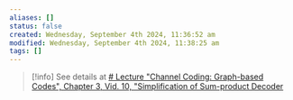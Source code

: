 ```yaml
---
aliases: []
status: false
created: Wednesday, September 4th 2024, 11:36:52 am
modified: Wednesday, September 4th 2024, 11:38:25 am
tags: []
---
```

> [!info] See details at [# Lecture "Channel Coding: Graph-based Codes", Chapter 3, Vid. 10, "Simplification of Sum-product Decoder](https://www.youtube.com/watch?v=msjpJUcHQRY&list=PLLDF9ieaJiSX-qDeYdrZNfpMo9UrUcu46&index=24)

